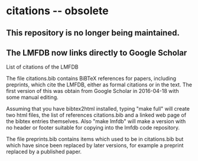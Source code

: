 # citations -- obsolete

## This repository is no longer being maintained.
## The LMFDB now links directly to Google Scholar


List of citations of the LMFDB

The file citations.bib contains BiBTeX references for papers,
including preprints, which cite the LMFDB, either as formal citations
or in the text.  The first version of this was obtain from Google
Scholar in 2016-04-18 with some manual editing.

Assuming that you have bibtex2html installed, typing "make full" will
create two html files, the list of references citations.bib and a
linked web page of the bibtex entries themselves.  Also "make lmfdb"
will make a version with no header or footer suitable for copying into
the lmfdb code repository.

The file preprints.bib contains items which used to be in
citations.bib but which have since been replaced by later versions,
for example a preprint replaced by a published paper.

